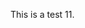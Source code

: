 This is a test 11.

<script>

var tiago="sefnsaf nn";  
var mytest={en : "this is english", pt : "isto é português"};

document.write('<p>' + mytest["en"] );

document.write('<p>' +  mytest["pt"]);

document.write(tiago);

document.write('<p>');

document.write(2+2);

</script>
